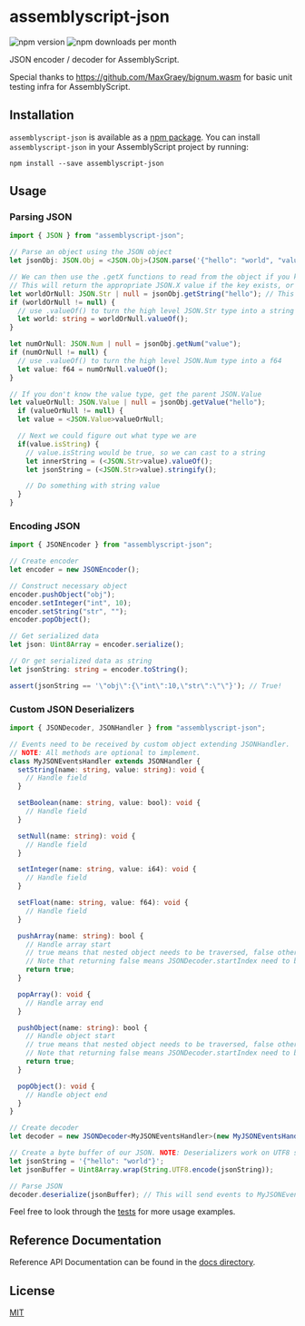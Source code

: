 # assemblyscript-json

![npm version](https://img.shields.io/npm/v/assemblyscript-json) ![npm downloads per month](https://img.shields.io/npm/dm/assemblyscript-json)

JSON encoder / decoder for AssemblyScript.

Special thanks to https://github.com/MaxGraey/bignum.wasm for basic unit testing infra for AssemblyScript.

## Installation

`assemblyscript-json` is available as a [npm package](https://www.npmjs.com/package/assemblyscript-json). You can install `assemblyscript-json` in your AssemblyScript project by running:

`npm install --save assemblyscript-json`

## Usage

### Parsing JSON

```typescript
import { JSON } from "assemblyscript-json"; 

// Parse an object using the JSON object
let jsonObj: JSON.Obj = <JSON.Obj>(JSON.parse('{"hello": "world", "value": 24}'));

// We can then use the .getX functions to read from the object if you know it's type
// This will return the appropriate JSON.X value if the key exists, or null if the key does not exist
let worldOrNull: JSON.Str | null = jsonObj.getString("hello"); // This will return a JSON.Str or null
if (worldOrNull != null) {
  // use .valueOf() to turn the high level JSON.Str type into a string
  let world: string = worldOrNull.valueOf();
}

let numOrNull: JSON.Num | null = jsonObj.getNum("value");
if (numOrNull != null) {
  // use .valueOf() to turn the high level JSON.Num type into a f64
  let value: f64 = numOrNull.valueOf();
}

// If you don't know the value type, get the parent JSON.Value
let valueOrNull: JSON.Value | null = jsonObj.getValue("hello");
  if (valueOrNull != null) {
  let value = <JSON.Value>valueOrNull;

  // Next we could figure out what type we are
  if(value.isString) { 
    // value.isString would be true, so we can cast to a string
    let innerString = (<JSON.Str>value).valueOf();
    let jsonString = (<JSON.Str>value).stringify();

    // Do something with string value
  }
}
```

### Encoding JSON


```typescript
import { JSONEncoder } from "assemblyscript-json";

// Create encoder
let encoder = new JSONEncoder();

// Construct necessary object
encoder.pushObject("obj");
encoder.setInteger("int", 10);
encoder.setString("str", "");
encoder.popObject();

// Get serialized data
let json: Uint8Array = encoder.serialize();

// Or get serialized data as string
let jsonString: string = encoder.toString();

assert(jsonString == '\"obj\":{\"int\":10,\"str\":\"\"}'); // True!
```

### Custom JSON Deserializers

```typescript
import { JSONDecoder, JSONHandler } from "assemblyscript-json";

// Events need to be received by custom object extending JSONHandler.
// NOTE: All methods are optional to implement.
class MyJSONEventsHandler extends JSONHandler {
  setString(name: string, value: string): void {
    // Handle field
  }

  setBoolean(name: string, value: bool): void {
    // Handle field
  }

  setNull(name: string): void {
    // Handle field
  }

  setInteger(name: string, value: i64): void {
    // Handle field
  }

  setFloat(name: string, value: f64): void {
    // Handle field
  }

  pushArray(name: string): bool {
    // Handle array start
    // true means that nested object needs to be traversed, false otherwise
    // Note that returning false means JSONDecoder.startIndex need to be updated by handler
    return true;
  }

  popArray(): void {
    // Handle array end
  }

  pushObject(name: string): bool {
    // Handle object start
    // true means that nested object needs to be traversed, false otherwise
    // Note that returning false means JSONDecoder.startIndex need to be updated by handler
    return true;
  }

  popObject(): void {
    // Handle object end
  }
}

// Create decoder
let decoder = new JSONDecoder<MyJSONEventsHandler>(new MyJSONEventsHandler());

// Create a byte buffer of our JSON. NOTE: Deserializers work on UTF8 string buffers.
let jsonString = '{"hello": "world"}';
let jsonBuffer = Uint8Array.wrap(String.UTF8.encode(jsonString));

// Parse JSON
decoder.deserialize(jsonBuffer); // This will send events to MyJSONEventsHandler
```

Feel free to look through the [tests](https://github.com/nearprotocol/assemblyscript-json/tree/master/assembly/__tests__) for more usage examples.

## Reference Documentation

Reference API Documentation can be found in the [docs directory](./docs).

## License

[MIT](./LICENSE)
